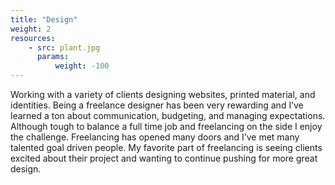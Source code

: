 ```yaml
---
title: "Design"
weight: 2
resources:
    - src: plant.jpg
      params:
          weight: -100
---
```


Working with a variety of clients designing websites, printed material, and identities. Being a freelance designer has been very rewarding and I’ve learned a ton about communication, budgeting, and managing expectations. Although tough to balance a full time job and freelancing on the side I enjoy the challenge. Freelancing has opened many doors and I’ve met many talented goal driven people. My favorite part of freelancing is seeing clients excited about their project and wanting to continue pushing for more great design.